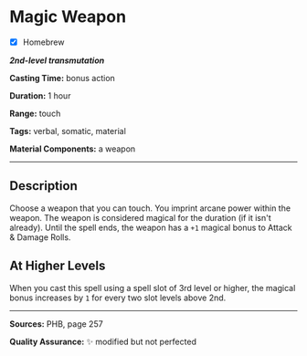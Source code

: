 # Magic Weapon

- [x] Homebrew

***2nd-level transmutation***

**Casting Time:** bonus action

**Duration:** 1 hour

**Range:** touch

**Tags:** verbal, somatic, material

**Material Components:** a weapon

---

## Description
Choose a weapon that you can touch.
You imprint arcane power within the weapon.
The weapon is considered magical for the duration (if it isn't already).
Until the spell ends, the weapon has a `+1` magical bonus to Attack & Damage Rolls.

## At Higher Levels
When you cast this spell using a spell slot of 3rd level or higher, the magical bonus increases by `1` for every two slot levels above 2nd.

---

**Sources:** PHB, page 257

**Quality Assurance:** :sparkles: modified but not perfected
